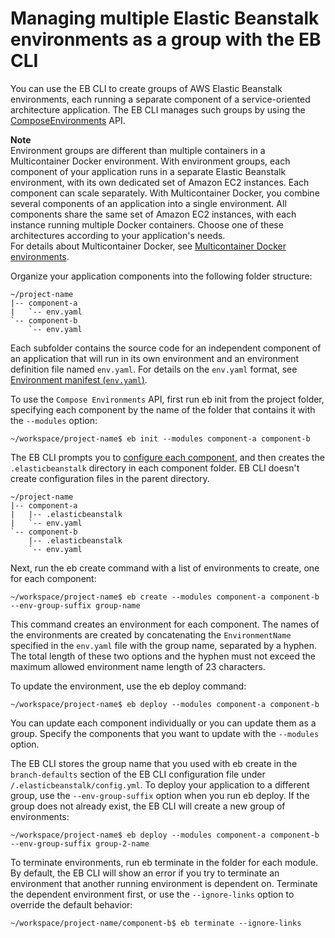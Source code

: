 # Managing multiple Elastic Beanstalk environments as a group with the EB CLI<a name="ebcli-compose"></a>

You can use the EB CLI to create groups of AWS Elastic Beanstalk environments, each running a separate component of a service\-oriented architecture application\. The EB CLI manages such groups by using the [ComposeEnvironments](https://docs.aws.amazon.com/elasticbeanstalk/latest/api/API_ComposeEnvironments.html) API\.

**Note**  
Environment groups are different than multiple containers in a Multicontainer Docker environment\. With environment groups, each component of your application runs in a separate Elastic Beanstalk environment, with its own dedicated set of Amazon EC2 instances\. Each component can scale separately\. With Multicontainer Docker, you combine several components of an application into a single environment\. All components share the same set of Amazon EC2 instances, with each instance running multiple Docker containers\. Choose one of these architectures according to your application's needs\.  
For details about Multicontainer Docker, see [Multicontainer Docker environments](create_deploy_docker_ecs.md)\.

Organize your application components into the following folder structure:

```
~/project-name
|-- component-a
|   `-- env.yaml
`-- component-b
    `-- env.yaml
```

Each subfolder contains the source code for an independent component of an application that will run in its own environment and an environment definition file named `env.yaml`\. For details on the `env.yaml` format, see [Environment manifest \(`env.yaml`\)](environment-cfg-manifest.md)\. 

To use the `Compose Environments` API, first run eb init from the project folder, specifying each component by the name of the folder that contains it with the `--modules` option:

```
~/workspace/project-name$ eb init --modules component-a component-b
```

The EB CLI prompts you to [configure each component](eb-cli3-configuration.md), and then creates the `.elasticbeanstalk` directory in each component folder\. EB CLI doesn't create configuration files in the parent directory\.

```
~/project-name
|-- component-a
|   |-- .elasticbeanstalk
|   `-- env.yaml
`-- component-b
    |-- .elasticbeanstalk
    `-- env.yaml
```

Next, run the eb create command with a list of environments to create, one for each component:

```
~/workspace/project-name$ eb create --modules component-a component-b --env-group-suffix group-name
```

This command creates an environment for each component\. The names of the environments are created by concatenating the `EnvironmentName` specified in the `env.yaml` file with the group name, separated by a hyphen\. The total length of these two options and the hyphen must not exceed the maximum allowed environment name length of 23 characters\.

To update the environment, use the eb deploy command:

```
~/workspace/project-name$ eb deploy --modules component-a component-b
```

You can update each component individually or you can update them as a group\. Specify the components that you want to update with the `--modules` option\.

The EB CLI stores the group name that you used with eb create in the `branch-defaults` section of the EB CLI configuration file under `/.elasticbeanstalk/config.yml`\. To deploy your application to a different group, use the `--env-group-suffix` option when you run eb deploy\. If the group does not already exist, the EB CLI will create a new group of environments:

```
~/workspace/project-name$ eb deploy --modules component-a component-b --env-group-suffix group-2-name
```

To terminate environments, run eb terminate in the folder for each module\. By default, the EB CLI will show an error if you try to terminate an environment that another running environment is dependent on\. Terminate the dependent environment first, or use the `--ignore-links` option to override the default behavior:

```
~/workspace/project-name/component-b$ eb terminate --ignore-links
```